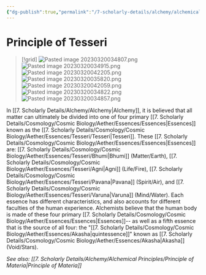 ```yaml
---
{"dg-publish":true,"permalink":"/7-scholarly-details/alchemy/alchemical-principles/principle-of-tesseri/","noteIcon":""}
---
```


# Principle of Tesseri

>[!grid]
>![Pasted image 20230320034807.png](/img/user/x.%20Assets/Attachments/Pasted%20image%2020230320034807.png)
>![Pasted image 20230320034915.png](/img/user/x.%20Assets/Attachments/Pasted%20image%2020230320034915.png)
>![Pasted image 20230320042205.png](/img/user/x.%20Assets/Attachments/Pasted%20image%2020230320042205.png)
>![Pasted image 20230320035820.png](/img/user/x.%20Assets/Attachments/Pasted%20image%2020230320035820.png)
>![Pasted image 20230320042059.png](/img/user/x.%20Assets/Attachments/Pasted%20image%2020230320042059.png)
>![Pasted image 20230320034822.png](/img/user/x.%20Assets/Attachments/Pasted%20image%2020230320034822.png)
>![Pasted image 20230320034857.png](/img/user/x.%20Assets/Attachments/Pasted%20image%2020230320034857.png)

In [[7. Scholarly Details/Alchemy/Alchemy\|Alchemy]], it is believed that all matter can ultimately be divided into one of four primary [[7. Scholarly Details/Cosmology/Cosmic Biology/Aether/Essences/Essences\|Essences]] known as the [[7. Scholarly Details/Cosmology/Cosmic Biology/Aether/Essences/Tesseri/Tesseri\|Tesseri]]. These [[7. Scholarly Details/Cosmology/Cosmic Biology/Aether/Essences/Essences\|Essences]] are: [[7. Scholarly Details/Cosmology/Cosmic Biology/Aether/Essences/Tesseri/Bhumi\|Bhumi]] (Matter/Earth), [[7. Scholarly Details/Cosmology/Cosmic Biology/Aether/Essences/Tesseri/Agni\|Agni]] (Life/Fire), [[7. Scholarly Details/Cosmology/Cosmic Biology/Aether/Essences/Tesseri/Pavana\|Pavana]] (Spirit/Air), and [[7. Scholarly Details/Cosmology/Cosmic Biology/Aether/Essences/Tesseri/Varuna\|Varuna]] (Mind/Water). Each essence has different characteristics, and also accounts for different faculties of the human experience. Alchemists believe that the human body is made of these four primary [[7. Scholarly Details/Cosmology/Cosmic Biology/Aether/Essences/Essences\|Essences]]-- as well as a fifth essence that is the source of all four: the "[[7. Scholarly Details/Cosmology/Cosmic Biology/Aether/Essences/Akasha\|quintessence]]" known as [[7. Scholarly Details/Cosmology/Cosmic Biology/Aether/Essences/Akasha\|Akasha]] (Void/Stars). 

*See also: [[7. Scholarly Details/Alchemy/Alchemical Principles/Principle of Materia\|Principle of Materia]]*